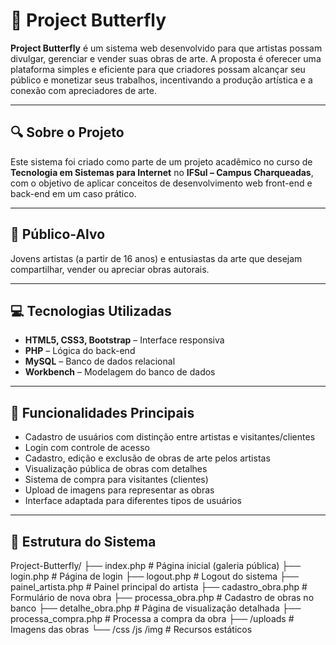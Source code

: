 # 🦋 Project Butterfly

**Project Butterfly** é um sistema web desenvolvido para que artistas possam divulgar, gerenciar e vender suas obras de arte. A proposta é oferecer uma plataforma simples e eficiente para que criadores possam alcançar seu público e monetizar seus trabalhos, incentivando a produção artística e a conexão com apreciadores de arte.

---

## 🔍 Sobre o Projeto

Este sistema foi criado como parte de um projeto acadêmico no curso de **Tecnologia em Sistemas para Internet** no **IFSul – Campus Charqueadas**, com o objetivo de aplicar conceitos de desenvolvimento web front-end e back-end em um caso prático.

---

## 👤 Público-Alvo

Jovens artistas (a partir de 16 anos) e entusiastas da arte que desejam compartilhar, vender ou apreciar obras autorais.

---

## 💻 Tecnologias Utilizadas

- **HTML5, CSS3, Bootstrap** – Interface responsiva  
- **PHP** – Lógica do back-end  
- **MySQL** – Banco de dados relacional  
- **Workbench** – Modelagem do banco de dados  

---

## 🎨 Funcionalidades Principais

- Cadastro de usuários com distinção entre artistas e visitantes/clientes  
- Login com controle de acesso  
- Cadastro, edição e exclusão de obras de arte pelos artistas  
- Visualização pública de obras com detalhes  
- Sistema de compra para visitantes (clientes)  
- Upload de imagens para representar as obras  
- Interface adaptada para diferentes tipos de usuários  

---

## 🧱 Estrutura do Sistema
Project-Butterfly/
├── index.php # Página inicial (galeria pública)
├── login.php # Página de login
├── logout.php # Logout do sistema
├── painel_artista.php # Painel principal do artista
├── cadastro_obra.php # Formulário de nova obra
├── processa_obra.php # Cadastro de obras no banco
├── detalhe_obra.php # Página de visualização detalhada
├── processa_compra.php # Processa a compra da obra
├── /uploads # Imagens das obras
└── /css /js /img # Recursos estáticos
